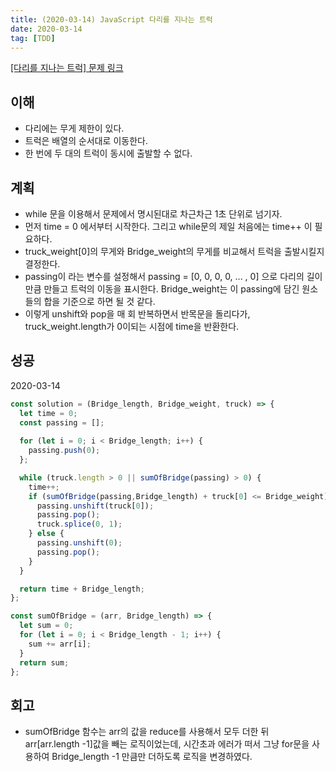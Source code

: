 ```yaml
---
title: (2020-03-14) JavaScript 다리를 지나는 트럭
date: 2020-03-14
tag: [TDD]
---
```


[[다리를 지나는 트럭] 문제 링크](https://programmers.co.kr/learn/courses/30/lessons/42583)

## 이해

- 다리에는 무게 제한이 있다.
- 트럭은 배열의 순서대로 이동한다.
- 한 번에 두 대의 트럭이 동시에 출발할 수 없다.

## 계획

- while 문을 이용해서 문제에서 명시된대로 차근차근 1초 단위로 넘기자.
- 먼저 time = 0 에서부터 시작한다. 그리고 while문의 제일 처음에는 time++ 이 필요하다.
- truck_weight[0]의 무게와 Bridge_weight의 무게를 비교해서 트럭을 출발시킬지 결정한다.
- passing이 라는 변수를 설정해서 passing = [0, 0, 0, 0, ... , 0] 으로 다리의 길이만큼 만들고 트럭의 이동을 표시한다. Bridge_weight는 이 passing에 담긴 원소들의 합을 기준으로 하면 될 것 같다.
- 이렇게 unshift와 pop을 매 회 반복하면서 반목문을 돌리다가, truck_weight.length가 0이되는 시점에 time을 반환한다.

## 성공

2020-03-14

```javascript
const solution = (Bridge_length, Bridge_weight, truck) => {
  let time = 0;
  const passing = [];
  
  for (let i = 0; i < Bridge_length; i++) {
    passing.push(0);
  };

  while (truck.length > 0 || sumOfBridge(passing) > 0) {
    time++;
    if (sumOfBridge(passing,Bridge_length) + truck[0] <= Bridge_weight) {
      passing.unshift(truck[0]);
      passing.pop();
      truck.splice(0, 1);
    } else {
      passing.unshift(0);
      passing.pop();
    }
  }

  return time + Bridge_length;
};

const sumOfBridge = (arr, Bridge_length) => {
  let sum = 0;
  for (let i = 0; i < Bridge_length - 1; i++) {
    sum += arr[i];
  }
  return sum;
};
```

## 회고

- sumOfBridge 함수는 arr의 값을 reduce를 사용해서 모두 더한 뒤 arr[arr.length -1]값을 빼는 로직이었는데, 시간초과 에러가 떠서 그냥 for문을 사용하여 Bridge_length -1 만큼만 더하도록 로직을 변경하였다.
